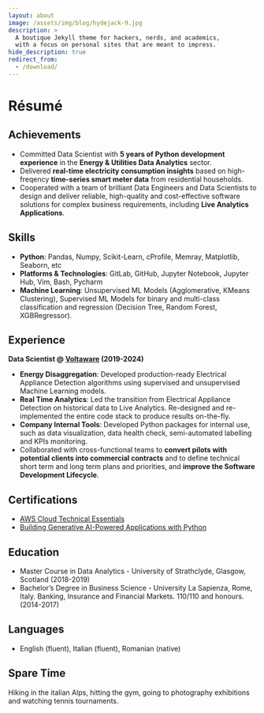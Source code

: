 ```yaml
---
layout: about
image: /assets/img/blog/hydejack-9.jpg
description: >
  A boutique Jekyll theme for hackers, nerds, and academics,
  with a focus on personal sites that are meant to impress.
hide_description: true
redirect_from:
  - /download/
---
```


# Résumé
## Achievements

- Committed Data Scientist with  **5 years of Python development experience** in the **Energy & Utilities Data Analytics** sector.
- Delivered **real-time electricity consumption insights** based on high-freqency **time-series smart meter data** from residential households.
- Cooperated with a team of brilliant Data Engineers and Data Scientists to design and deliver reliable, high-quality and cost-effective software solutions for complex business requirements, including **Live Analytics Applications**.

## Skills

- **Python**: Pandas, Numpy, Scikit-Learn, cProfile, Memray, Matplotlib, Seaborn, etc
- **Platforms & Technologies**: GitLab, GitHub, Jupyter Notebook, Jupyter Hub, Vim, Bash, Pycharm
- **Machine Learning**: Unsupervised ML Models (Agglomerative, KMeans Clustering), Supervised ML Models for binary and multi-class classification and regression (Decision Tree, Random Forest, XGBRegressor).

## Experience

**Data Scientist @ [Voltaware](https://voltaware.com/) (2019-2024)**

- **Energy Disaggregation**: Developed production-ready Electrical Appliance Detection algorithms using supervised and unsupervised Machine Learning models.
- **Real Time Analytics**: Led the transition from Electrical Appliance Detection on historical data to Live Analytics. Re-designed and re-implemented the entire code stack to produce results on-the-fly.
- **Company Internal Tools**: Developed Python packages for internal use, such as data visualization, data health check, semi-automated labelling and KPIs monitoring.
- Collaborated with cross-functional teams to **convert pilots with potential clients into commercial contracts** and to define technical short term and long term plans and priorities, and **improve the Software Development Lifecycle**.


## Certifications
- [AWS Cloud Technical Essentials](https://www.coursera.org/learn/aws-cloud-technical-essentials?campaignid=20858198824&adgroupid=&device=c&keyword=&matchtype=&network=x&devicemodel=&adposition=&creativeid=&hide_mobile_promo=&gad_source=1) 
- [Building Generative AI-Powered Applications with Python](https://www.coursera.org/learn/building-gen-ai-powered-applications?campaignid=20858198824&adgroupid=&device=c&keyword=&matchtype=&network=x&devicemodel=&adposition=&creativeid=&hide_mobile_promo=&gad_source=1)

## Education

- Master Course in Data Analytics - University of Strathclyde, Glasgow, Scotland (2018-2019)
- Bachelor’s Degree in Business Science - University La Sapienza, Rome, Italy. Banking, Insurance and Financial Markets. 110/110 and honours. (2014-2017)

## Languages
- English (fluent), Italian (fluent), Romanian (native)

## Spare Time

Hiking in the italian Alps, hitting the gym, going to photography exhibitions and watching tennis tournaments.